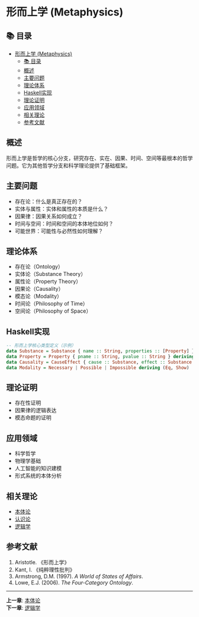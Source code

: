 # 形而上学 (Metaphysics)

## 📚 目录

- [形而上学 (Metaphysics)](#形而上学-metaphysics)
  - [📚 目录](#-目录)
  - [概述](#概述)
  - [主要问题](#主要问题)
  - [理论体系](#理论体系)
  - [Haskell实现](#haskell实现)
  - [理论证明](#理论证明)
  - [应用领域](#应用领域)
  - [相关理论](#相关理论)
  - [参考文献](#参考文献)

## 概述

形而上学是哲学的核心分支，研究存在、实在、因果、时间、空间等最根本的哲学问题。它为其他哲学分支和科学理论提供了基础框架。

## 主要问题

- 存在论：什么是真正存在的？
- 实体与属性：实体和属性的本质是什么？
- 因果律：因果关系如何成立？
- 时间与空间：时间和空间的本体地位如何？
- 可能世界：可能性与必然性如何理解？

## 理论体系

- 存在论（Ontology）
- 实体论（Substance Theory）
- 属性论（Property Theory）
- 因果论（Causality）
- 模态论（Modality）
- 时间论（Philosophy of Time）
- 空间论（Philosophy of Space）

## Haskell实现

```haskell
-- 形而上学核心类型定义（示例）
data Substance = Substance { name :: String, properties :: [Property] } deriving (Eq, Show)
data Property = Property { pname :: String, pvalue :: String } deriving (Eq, Show)
data Causality = CauseEffect { cause :: Substance, effect :: Substance } deriving (Eq, Show)
data Modality = Necessary | Possible | Impossible deriving (Eq, Show)
```

## 理论证明

- 存在性证明
- 因果律的逻辑表达
- 模态命题的证明

## 应用领域

- 科学哲学
- 物理学基础
- 人工智能的知识建模
- 形式系统的本体分析

## 相关理论

- [本体论](./003-Ontology.md)
- [认识论](./002-Epistemology.md)
- [逻辑学](./005-Logic.md)

## 参考文献

1. Aristotle. 《形而上学》
2. Kant, I. 《纯粹理性批判》
3. Armstrong, D.M. (1997). *A World of States of Affairs*.
4. Lowe, E.J. (2006). *The Four-Category Ontology*.

---

**上一章**: [本体论](./003-Ontology.md)  
**下一章**: [逻辑学](./005-Logic.md)
